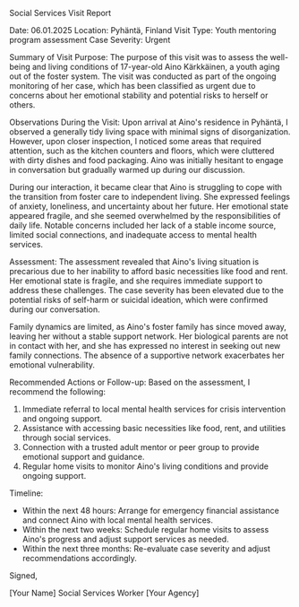 Social Services Visit Report

Date: 06.01.2025
Location: Pyhäntä, Finland
Visit Type: Youth mentoring program assessment
Case Severity: Urgent

Summary of Visit Purpose:
The purpose of this visit was to assess the well-being and living conditions of 17-year-old Aino Kärkkäinen, a youth aging out of the foster system. The visit was conducted as part of the ongoing monitoring of her case, which has been classified as urgent due to concerns about her emotional stability and potential risks to herself or others.

Observations During the Visit:
Upon arrival at Aino's residence in Pyhäntä, I observed a generally tidy living space with minimal signs of disorganization. However, upon closer inspection, I noticed some areas that required attention, such as the kitchen counters and floors, which were cluttered with dirty dishes and food packaging. Aino was initially hesitant to engage in conversation but gradually warmed up during our discussion.

During our interaction, it became clear that Aino is struggling to cope with the transition from foster care to independent living. She expressed feelings of anxiety, loneliness, and uncertainty about her future. Her emotional state appeared fragile, and she seemed overwhelmed by the responsibilities of daily life. Notable concerns included her lack of a stable income source, limited social connections, and inadequate access to mental health services.

Assessment:
The assessment revealed that Aino's living situation is precarious due to her inability to afford basic necessities like food and rent. Her emotional state is fragile, and she requires immediate support to address these challenges. The case severity has been elevated due to the potential risks of self-harm or suicidal ideation, which were confirmed during our conversation.

Family dynamics are limited, as Aino's foster family has since moved away, leaving her without a stable support network. Her biological parents are not in contact with her, and she has expressed no interest in seeking out new family connections. The absence of a supportive network exacerbates her emotional vulnerability.

Recommended Actions or Follow-up:
Based on the assessment, I recommend the following:

1. Immediate referral to local mental health services for crisis intervention and ongoing support.
2. Assistance with accessing basic necessities like food, rent, and utilities through social services.
3. Connection with a trusted adult mentor or peer group to provide emotional support and guidance.
4. Regular home visits to monitor Aino's living conditions and provide ongoing support.

Timeline:

* Within the next 48 hours: Arrange for emergency financial assistance and connect Aino with local mental health services.
* Within the next two weeks: Schedule regular home visits to assess Aino's progress and adjust support services as needed.
* Within the next three months: Re-evaluate case severity and adjust recommendations accordingly.

Signed,

[Your Name]
Social Services Worker
[Your Agency]